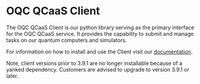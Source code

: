 # OQC QCaaS Client

The OQC QCaaS Client is our python library serving as the primary interface for the OQC QCaaS service. It provides the capability to submit and manage tasks on our quantum computers and simulators.

For information on how to install and use the Client visit our [documentation](https://docs.oqc.app/).

Note, client versions prior to 3.9.1 are no longer installable because of a yanked dependency. Customers are advised to upgrade to version 3.9.1 or later.
